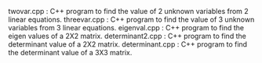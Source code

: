 twovar.cpp : C++ program to find the value of 2 unknown variables from 2 linear equations. 
threevar.cpp : C++ program to find the value of 3 unknown variables from 3 linear equations.
eigenval.cpp : C++ program to find the eigen values of a 2X2 matrix.
determinant2.cpp : C++ program to find the determinant value of a 2X2 matrix.
determinant.cpp : C++ program to find the determinant value of a 3X3 matrix.
